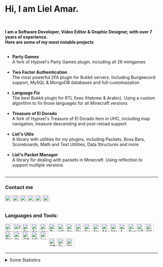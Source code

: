 # Hi, I am Liel Amar.

<br>

<b>I am a Software Developer, Video Editor & Graphic Designer, with over 7 years of experience.</b>
<br>
<b>Here are some of my most notable projects</b>
<br><br>
<ul>
  <li><b>Party Games</b><br>A fork of Hypixel's Party Games plugin, including all 26 minigames</li><br>
  <li><b>Two Factor Authentication</b><br>The most powerful 2FA plugin for Bukkit servers. Including Bungeecord support, MySQL & MongoDB databases and full-customazation</li><br>
  <li><b>Language Fix</b><br>The best Bukkit plugin for RTL fixes (Hebrew & Arabic). Using a custom algorithm to fix those languages for all Minecraft versions</li><br>
  <li><b>Treasure of El Dorado</b><br>A fork of Hypixel's Treasure of El Dorado item in UHC, including map navigation, treasure descending and post-reload support</li><br>
  <li><b>Liel's Utils</b><br>A library with utilities for my plugins, including Packets, Boss Bars, Scoreboards, Math and Text Utilities, Data Structures and more</li><br>
  <li><b>Liel's Packet Manager</b><br>A library for dealing with packets in Minecraft. Using reflection to support multiple versions</li><br>
</ul>

---

### Contact me

[<img align="left" alt="website"  width="22px" style="fill: orange;" src="https://lielamar.com/svgs/website.svg" />][website]
[<img align="left" alt="twitter"  width="22px" src="https://lielamar.com/svgs/twitter_colored.svg" />][twitter]
[<img align="left" alt="youtube"  width="22px" src="https://lielamar.com/svgs/youtube_colored.svg" />][youtube]
[<img align="left" alt="npm" width="22px" src="https://lielamar.com/svgs/npm_colored.svg" />][npm]
[<img align="left" alt="spigot"   width="22px" src="https://lielamar.com/svgs/spigot_colored.svg" />][spigot]
[<img align="left" alt="linkedin" width="22px" src="https://lielamar.com/svgs/linkedin_colored.svg" />][linkedin]

<br><br>

### Languages and Tools:
<img align="left" alt="Java" width="26px" src="https://lielamar.com/svgs/java.svg" />
<img align="left" alt="IntelliJ" width="26px" src="https://lielamar.com/svgs/intellij.svg" />
<img align="left" alt="Spring" width="26px" src="https://lielamar.com/svgs/spring.svg" />
<img align="left" alt="Android" width="26px" src="https://lielamar.com/svgs/android.svg" />
<img align="left" alt="JavaScript" width="26px" src="https://lielamar.com/svgs/javascript.svg" />
<img align="left" alt="TypeScript" width="26px" src="https://lielamar.com/svgs/typescript.svg" />
<img align="left" alt="VSCode" width="26px" src="https://lielamar.com/svgs/vscode.svg" />
<img align="left" alt="NodeJS" width="26px" src="https://lielamar.com/svgs/nodejs.svg" />
<img align="left" alt="React" width="26px" src="https://lielamar.com/svgs/react.svg" />
<img align="left" alt="Express" width="26px" src="https://lielamar.com/svgs/express.svg" />
<img align="left" alt="NextJS" width="26px" src="https://lielamar.com/svgs/nextjs.svg" />
<img align="left" alt="MySQL" width="26px" src="https://lielamar.com/svgs/mysql.svg" />
<img align="left" alt="MongoDB" width="26px" src="https://lielamar.com/svgs/mongodb.svg" />
<img align="left" alt="AWS" width="26px" src="https://lielamar.com/svgs/aws.svg" />
<img align="left" alt="Python" width="26px" src="https://lielamar.com/svgs/python.svg" />
<img align="left" alt="HTML5" width="26px" src="https://lielamar.com/svgs/html5.svg" />
<img align="left" alt="CSS3" width="26px" src="https://lielamar.com/svgs/css3.svg" />
<img align="left" alt="PHP" width="26px" src="https://lielamar.com/svgs/php.svg" />
<img align="left" alt="Atom" width="26px" src="https://lielamar.com/svgs/atom.svg" />
<img align="left" alt="C#" width="26px" src="https://lielamar.com/svgs/csharp.svg" />
<img align="left" alt="VS" width="26px" src="https://lielamar.com/svgs/vs.svg" />
<img align="left" alt="Linux" width="26px" src="https://lielamar.com/svgs/linux.svg" />

<br><br>

<img align="left" alt="After Effects" width="26px" src="https://lielamar.com/svgs/aftereffects.svg" />
<img align="left" alt="Premiere Pro" width="26px" src="https://lielamar.com/svgs/premierepro.svg" />
<img align="left" alt="Photoshop" width="26px" src="https://lielamar.com/svgs/photoshop.svg" />

<br><br>

---

<details>
  <summary>Some Statistics</summary>
  <img align="left" alt="GitHub Stats" src="https://github-readme-stats.codestackr.vercel.app/api?username=LielAmar&show_icons=true&hide_border=true"/>
</details>

[website]: https://lielamar.com
[twitter]: https://twitter.com/IamLielAmar
[youtube]: https://www.youtube.com/channel/UCK9c8Rixqzy7LqG8eBDy9Fg
[spigot]: https://www.spigotmc.org/members/scorpyon.446937/
[linkedin]: https://www.linkedin.com/in/liel-amar-6069a41a5/
[npm]: https://www.npmjs.com/~lielamar
